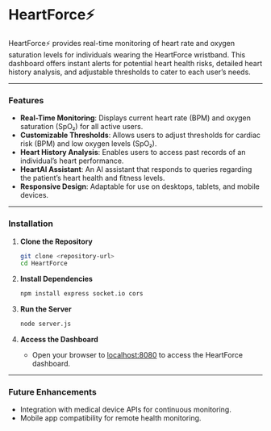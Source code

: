 

# HeartForce⚡
HeartForce⚡ provides real-time monitoring of heart rate and oxygen saturation levels for individuals wearing the HeartForce wristband. This dashboard offers instant alerts for potential heart health risks, detailed heart history analysis, and adjustable thresholds to cater to each user’s needs.

---

### Features

- **Real-Time Monitoring**: Displays current heart rate (BPM) and oxygen saturation (SpO₂) for all active users.
- **Customizable Thresholds**: Allows users to adjust thresholds for cardiac risk (BPM) and low oxygen levels (SpO₂).
- **Heart History Analysis**: Enables users to access past records of an individual’s heart performance.
- **HeartAI Assistant**: An AI assistant that responds to queries regarding the patient’s heart health and fitness levels.
- **Responsive Design**: Adaptable for use on desktops, tablets, and mobile devices.

---

### Installation

1. **Clone the Repository**  
   ```bash
   git clone <repository-url>
   cd HeartForce
   ```

2. **Install Dependencies**  
   ```bash
   npm install express socket.io cors
   ```

3. **Run the Server**  
   ```bash
   node server.js
   ```

4. **Access the Dashboard**  
   - Open your browser to [localhost:8080](http://localhost:8080) to access the HeartForce dashboard.

---

### Future Enhancements

- Integration with medical device APIs for continuous monitoring.
- Mobile app compatibility for remote health monitoring.


